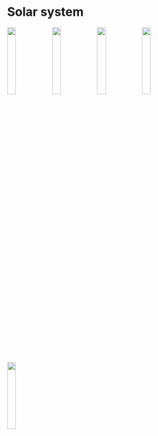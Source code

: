 # Solar system

<img src="https://github.com/jarekzielinski/solar_system/assets/25159787/94413a52-f46c-48a2-9182-bbef59086222" width=20% height=20%>
<img src="https://github.com/jarekzielinski/solar_system/assets/25159787/e16592cd-d077-43dc-8c3c-eb03f598b2a7" width=20% height=20%>
<img src="https://github.com/jarekzielinski/solar_system/assets/25159787/b8eb7245-3971-4b23-aa80-f2ef8e4acef0" width=20% height=20%>
<img src="https://github.com/jarekzielinski/solar_system/assets/25159787/d7a27e65-54ae-445e-8652-11bc0a1e2380" width=20% height=20%>
<img src="https://github.com/jarekzielinski/solar_system/assets/25159787/021ade8d-c772-47a3-8586-5529012ae2a4)" width=20% height=20%>
